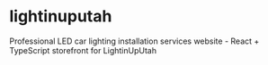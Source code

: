 # lightinuputah
Professional LED car lighting installation services website - React + TypeScript storefront for LightinUpUtah
